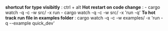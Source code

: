 **shortcut for type visibitly** : ctrl + alt
**Hot restart on code change** : 
    -   cargo watch -q -c -w src/ -x run
    -   cargo watch -q -c -w src/ -x 'run -q'
**To hot track run file in examples folder** : cargo watch -q -c -w examples/ -x 'run -q --example quick_dev'